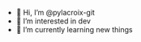 - 👋 Hi, I’m @pylacroix-git
- 👀 I’m interested in dev
- 🌱 I’m currently learning new things
<!--
- 💞️ I’m looking to collaborate on ...
- 📫 How to reach me ...
-->

<!---
pylacroix-git/pylacroix-git is a ✨ special ✨ repository because its `README.md` (this file) appears on your GitHub profile.
You can click the Preview link to take a look at your changes.
--->
